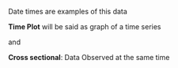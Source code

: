 Date times are examples of this data

**Time Plot** will be said as graph of a time series 

and 

**Cross sectional**: Data Observed at the same time